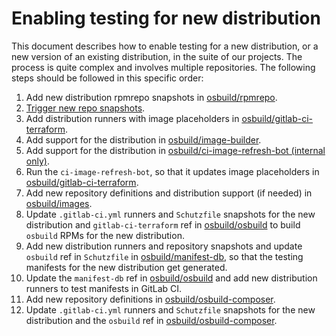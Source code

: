 # Enabling testing for new distribution

This document describes how to enable testing for a new distribution, or a new version of an existing distribution, in the suite of our projects. The process is quite complex and involves multiple repositories. The following steps should be followed in this specific order:

1. Add new distribution rpmrepo snapshots in [osbuild/rpmrepo](https://github.com/osbuild/rpmrepo).
2. [Trigger new repo snapshots](https://github.com/osbuild/rpmrepo/actions/workflows/scheduled-snapshots.yml).
3. Add distribution runners with image placeholders in [osbuild/gitlab-ci-terraform](https://github.com/osbuild/gitlab-ci-terraform).
4. Add support for the distribution in [osbuild/image-builder](https://github.com/osbuild/image-builder).
5. Add support for the distribution in [osbuild/ci-image-refresh-bot (internal only)](https://gitlab.cee.redhat.com/osbuild/ci-image-refresh-bot).
6. Run the `ci-image-refresh-bot`, so that it updates image placeholders in [osbuild/gitlab-ci-terraform](https://github.com/osbuild/gitlab-ci-terraform).
7. Add new repository definitions and distribution support (if needed) in [osbuild/images](https://github.com/osbuild/images/).
8. Update `.gitlab-ci.yml` runners and `Schutzfile` snapshots for the new distribution and `gitlab-ci-terraform` ref in [osbuild/osbuild](https://github.com/osbuild/osbuild) to build `osbuild` RPMs for the new distribution.
9. Add new distribution runners and repository snapshots and update `osbuild` ref in `Schutzfile` in [osbuild/manifest-db](https://github.com/osbuild/manifest-db), so that the testing manifests for the new distribution get generated.
10. Update the `manifest-db` ref in [osbuild/osbuild](https://github.com/osbuild/osbuild) and add new distribution runners to test manifests in GitLab CI.
11. Add new repository definitions in [osbuild/osbuild-composer](https://github.com/osbuild/osbuild-composer).
12. Update `.gitlab-ci.yml` runners and `Schutzfile` snapshots for the new distribution and the `osbuild` ref in [osbuild/osbuild-composer](https://github.com/osbuild/osbuild-composer).
